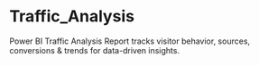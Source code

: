 # Traffic_Analysis
Power BI Traffic Analysis Report tracks visitor behavior, sources, conversions &amp; trends for data-driven insights.
